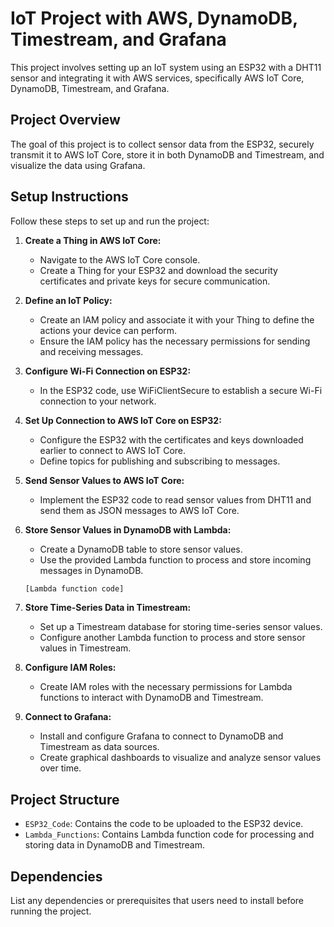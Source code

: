 # IoT Project with AWS, DynamoDB, Timestream, and Grafana

This project involves setting up an IoT system using an ESP32 with a DHT11 sensor and integrating it with AWS services, specifically AWS IoT Core, DynamoDB, Timestream, and Grafana.

## Project Overview

The goal of this project is to collect sensor data from the ESP32, securely transmit it to AWS IoT Core, store it in both DynamoDB and Timestream, and visualize the data using Grafana.

## Setup Instructions

Follow these steps to set up and run the project:

1. **Create a Thing in AWS IoT Core:**
   - Navigate to the AWS IoT Core console.
   - Create a Thing for your ESP32 and download the security certificates and private keys for secure communication.

2. **Define an IoT Policy:**
   - Create an IAM policy and associate it with your Thing to define the actions your device can perform.
   - Ensure the IAM policy has the necessary permissions for sending and receiving messages.

3. **Configure Wi-Fi Connection on ESP32:**
   - In the ESP32 code, use WiFiClientSecure to establish a secure Wi-Fi connection to your network.

4. **Set Up Connection to AWS IoT Core on ESP32:**
   - Configure the ESP32 with the certificates and keys downloaded earlier to connect to AWS IoT Core.
   - Define topics for publishing and subscribing to messages.

5. **Send Sensor Values to AWS IoT Core:**
   - Implement the ESP32 code to read sensor values from DHT11 and send them as JSON messages to AWS IoT Core.

6. **Store Sensor Values in DynamoDB with Lambda:**
   - Create a DynamoDB table to store sensor values.
   - Use the provided Lambda function to process and store incoming messages in DynamoDB.

    ```python
    [Lambda function code]
    ```

7. **Store Time-Series Data in Timestream:**
   - Set up a Timestream database for storing time-series sensor values.
   - Configure another Lambda function to process and store sensor values in Timestream.

8. **Configure IAM Roles:**
   - Create IAM roles with the necessary permissions for Lambda functions to interact with DynamoDB and Timestream.

9. **Connect to Grafana:**
   - Install and configure Grafana to connect to DynamoDB and Timestream as data sources.
   - Create graphical dashboards to visualize and analyze sensor values over time.

## Project Structure

- `ESP32_Code`: Contains the code to be uploaded to the ESP32 device.
- `Lambda_Functions`: Contains Lambda function code for processing and storing data in DynamoDB and Timestream.

## Dependencies

List any dependencies or prerequisites that users need to install before running the project.




